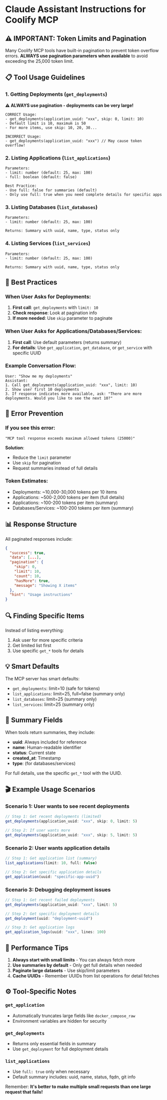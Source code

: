 # Claude Assistant Instructions for Coolify MCP

## ⚠️ IMPORTANT: Token Limits and Pagination

Many Coolify MCP tools have built-in pagination to prevent token overflow errors. **ALWAYS use pagination parameters when available** to avoid exceeding the 25,000 token limit.

## 📋 Tool Usage Guidelines

### 1. Getting Deployments (`get_deployments`)
**⚠️ ALWAYS use pagination - deployments can be very large!**

```
CORRECT Usage:
- get_deployments(application_uuid: "xxx", skip: 0, limit: 10)
- Default limit is 10, maximum is 50
- For more items, use skip: 10, 20, 30...

INCORRECT Usage:
- get_deployments(application_uuid: "xxx") // May cause token overflow!
```

### 2. Listing Applications (`list_applications`)
```
Parameters:
- limit: number (default: 25, max: 100)
- full: boolean (default: false)

Best Practice:
- Use full: false for summaries (default)
- Only use full: true when you need complete details for specific apps
```

### 3. Listing Databases (`list_databases`)
```
Parameters:
- limit: number (default: 25, max: 100)

Returns: Summary with uuid, name, type, status only
```

### 4. Listing Services (`list_services`)
```
Parameters:
- limit: number (default: 25, max: 100)

Returns: Summary with uuid, name, type, status only
```

## 🎯 Best Practices

### When User Asks for Deployments:
1. **First call**: `get_deployments` with `limit: 10`
2. **Check response**: Look at pagination info
3. **If more needed**: Use `skip` parameter to paginate

### When User Asks for Applications/Databases/Services:
1. **First call**: Use default parameters (returns summary)
2. **For details**: Use `get_application`, `get_database`, or `get_service` with specific UUID

### Example Conversation Flow:
```
User: "Show me my deployments"
Assistant: 
1. Call get_deployments(application_uuid: "xxx", limit: 10)
2. Show user first 10 deployments
3. If response indicates more available, ask: "There are more deployments. Would you like to see the next 10?"
```

## 🚨 Error Prevention

### If you see this error:
```
"MCP tool response exceeds maximum allowed tokens (25000)"
```

**Solution**: 
- Reduce the `limit` parameter
- Use `skip` for pagination
- Request summaries instead of full details

### Token Estimates:
- Deployments: ~10,000-30,000 tokens per 10 items
- Applications: ~500-2,000 tokens per item (full details)
- Applications: ~100-200 tokens per item (summary)
- Databases/Services: ~100-200 tokens per item (summary)

## 📊 Response Structure

All paginated responses include:
```json
{
  "success": true,
  "data": [...],
  "pagination": {
    "skip": 0,
    "limit": 10,
    "count": 10,
    "hasMore": true,
    "message": "Showing X items"
  },
  "hint": "Usage instructions"
}
```

## 🔍 Finding Specific Items

Instead of listing everything:
1. Ask user for more specific criteria
2. Get limited list first
3. Use specific `get_*` tools for details

## 💡 Smart Defaults

The MCP server has smart defaults:
- `get_deployments`: limit=10 (safe for tokens)
- `list_applications`: limit=25, full=false (summary only)
- `list_databases`: limit=25 (summary only)
- `list_services`: limit=25 (summary only)

## 📝 Summary Fields

When tools return summaries, they include:
- **uuid**: Always included for reference
- **name**: Human-readable identifier
- **status**: Current state
- **created_at**: Timestamp
- **type**: (for databases/services)

For full details, use the specific `get_*` tool with the UUID.

## 🎬 Example Usage Scenarios

### Scenario 1: User wants to see recent deployments
```javascript
// Step 1: Get recent deployments (limited)
get_deployments(application_uuid: "xxx", skip: 0, limit: 5)

// Step 2: If user wants more
get_deployments(application_uuid: "xxx", skip: 5, limit: 5)
```

### Scenario 2: User wants application details
```javascript
// Step 1: Get application list (summary)
list_applications(limit: 10, full: false)

// Step 2: Get specific application details
get_application(uuid: "specific-app-uuid")
```

### Scenario 3: Debugging deployment issues
```javascript
// Step 1: Get recent failed deployments
get_deployments(application_uuid: "xxx", limit: 5)

// Step 2: Get specific deployment details
get_deployment(uuid: "deployment-uuid")

// Step 3: Get application logs
get_application_logs(uuid: "xxx", lines: 100)
```

## 🚀 Performance Tips

1. **Always start with small limits** - You can always fetch more
2. **Use summaries by default** - Only get full details when needed
3. **Paginate large datasets** - Use skip/limit parameters
4. **Cache UUIDs** - Remember UUIDs from list operations for detail fetches

## ⚙️ Tool-Specific Notes

### `get_application`
- Automatically truncates large fields like `docker_compose_raw`
- Environment variables are hidden for security

### `get_deployments`
- Returns only essential fields in summary
- Use `get_deployment` for full deployment details

### `list_applications`
- Use `full: true` only when necessary
- Default summary includes: uuid, name, status, fqdn, git info

Remember: **It's better to make multiple small requests than one large request that fails!**